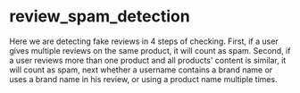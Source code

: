 # review_spam_detection
Here we are detecting fake reviews in 4 steps of checking. First, if a user gives multiple reviews on the same product, it will count as spam. Second, if a user reviews more than one product and all products' content is similar, it will count as spam, next whether a username contains a brand name or uses a brand name in his review, or using a product name multiple times.
